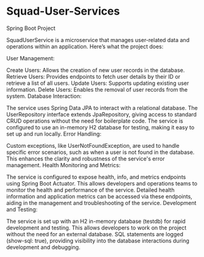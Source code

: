 # Squad-User-Services
Spring Boot Project



SquadUserService is a microservice that manages user-related data and operations within an application. Here’s what the project does:

User Management:

Create Users: Allows the creation of new user records in the database.
Retrieve Users: Provides endpoints to fetch user details by their ID or retrieve a list of all users.
Update Users: Supports updating existing user information.
Delete Users: Enables the removal of user records from the system.
Database Interaction:

The service uses Spring Data JPA to interact with a relational database. The UserRepository interface extends JpaRepository, giving access to standard CRUD operations without the need for boilerplate code.
The service is configured to use an in-memory H2 database for testing, making it easy to set up and run locally.
Error Handling:

Custom exceptions, like UserNotFoundException, are used to handle specific error scenarios, such as when a user is not found in the database. This enhances the clarity and robustness of the service's error management.
Health Monitoring and Metrics:

The service is configured to expose health, info, and metrics endpoints using Spring Boot Actuator. This allows developers and operations teams to monitor the health and performance of the service.
Detailed health information and application metrics can be accessed via these endpoints, aiding in the management and troubleshooting of the service.
Development and Testing:

The service is set up with an H2 in-memory database (testdb) for rapid development and testing. This allows developers to work on the project without the need for an external database.
SQL statements are logged (show-sql: true), providing visibility into the database interactions during development and debugging.
